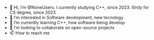- 👋 Hi, I’m @NoneUsers. I currently studying C++, since 2023. Strdy for CS degree, since 2023 
- 👀 I’m interested in Software development, new tecnology
- 🌱 I’m currently learning C++, how software being develop
- 💞️ I’m looking to collaborate on open-source projects
- 📫 How to reach me 

<!---
NoneUsers/NoneUsers is a ✨ special ✨ repository because its `README.md` (this file) appears on your GitHub profile.
You can click the Preview link to take a look at your changes.
--->
